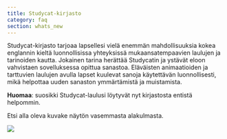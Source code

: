 ```yaml
---
title: Studycat-kirjasto
category: faq
section: whats_new
---
```

Studycat-kirjasto tarjoaa lapsellesi vielä enemmän mahdollisuuksia kokea englannin kieltä luonnollisissa yhteyksissä mukaansatempaavien laulujen ja tarinoiden kautta. Jokainen tarina herättää Studycatin ja ystävät eloon vahvistaen sovelluksessa opittua sanastoa. Eläväisten animaatioiden ja tarttuvien laulujen avulla lapset kuulevat sanoja käytettävän luonnollisesti, mikä helpottaa uuden sanaston ymmärtämistä ja muistamista.

**Huomaa**: suosikki Studycat-laulusi löytyvät nyt kirjastosta entistä helpommin.

Etsi alla oleva kuvake näytön vasemmasta alakulmasta.

![](https://help.studycat.com/hc/article_attachments/40392062985497)